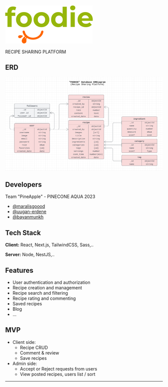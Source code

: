 ![Logo](./client/assets/logo-main.svg)

RECIPE SHARING PLATFORM

## ERD

![App Screenshot](./client/assets/erd.png)

## Developers

Team "PineApple" - PINECONE AQUA 2023

- [@maralisgoood](https://github.com/maralisgoood)
- [@uugan-erdene](https://github.com/uka03)
- [@bayanmunkh](https://github.com/zyota)

## Tech Stack

**Client:** React, Next.js, TailwindCSS, Sass,..

**Server:** Node, NestJS,..

## Features

- User authentication and authorization
- Recipe creation and management
- Recipe search and filtering
- Recipe rating and commenting
- Saved recipes
- Blog
- ...

## MVP

- Client side:
  - Recipe CRUD
  - Comment & review
  - Save recipes
- Admin side:
  - Accept or Reject requests from users
  - View posted recipes, users list / sort

---

```All rights reserved :) ~~~

```
